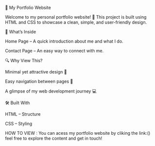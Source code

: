 🌟 My Portfolio Website

Welcome to my personal portfolio website! 🚀
This project is built using HTML and  CSS to showcase a clean, simple, and user-friendly design.

📌 What’s Inside

Home Page – A quick introduction about me and what I do.

Contact Page – An easy way to connect with me.

🔍 Why View This?

Minimal yet attractive design 🎨

Easy navigation between pages 🔗

A glimpse of my web development journey 💻

🛠️ Built With

HTML – Structure

CSS – Styling

HOW TO VIEW :
You can acess my portfolio website by cliking the link:() feel free to explore the content and get in touch!
